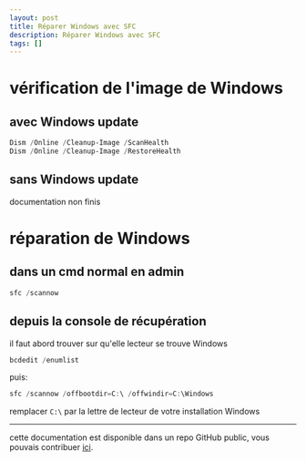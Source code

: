 ```yaml
---
layout: post
title: Réparer Windows avec SFC
description: Réparer Windows avec SFC
tags: []
---
```




# vérification de l'image de Windows

## avec Windows update

```powershell
Dism /Online /Cleanup-Image /ScanHealth
Dism /Online /Cleanup-Image /RestoreHealth
```

## sans Windows update
documentation non finis


# réparation de Windows

## dans un cmd normal en admin

```powershell
sfc /scannow
```

## depuis la console de récupération

il faut abord trouver sur qu'elle lecteur se trouve Windows
```powershell
bcdedit /enumlist
```

puis:

```powershell
sfc /scannow /offbootdir=C:\ /offwindir=C:\Windows
```

remplacer `C:\` par la lettre de lecteur de votre installation Windows

---

cette documentation est disponible dans un repo GitHub public, vous pouvais contribuer [ici](https://github.com/louino2478/tuto/tree/master/_posts).
